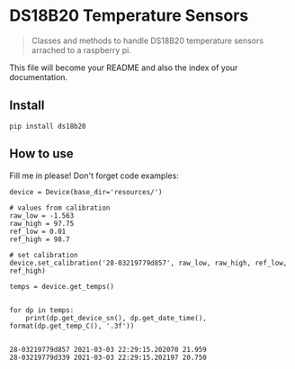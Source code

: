 # DS18B20 Temperature Sensors
> Classes and methods to handle DS18B20 temperature sensors arrached to a raspberry pi.


This file will become your README and also the index of your documentation.

## Install

`pip install ds18b20`

## How to use

Fill me in please! Don't forget code examples:

```
device = Device(base_dir='resources/')

# values from calibration
raw_low = -1.563
raw_high = 97.75
ref_low = 0.01
ref_high = 98.7

# set calibration
device.set_calibration('28-03219779d857', raw_low, raw_high, ref_low, ref_high)

temps = device.get_temps()


for dp in temps:
    print(dp.get_device_sn(), dp.get_date_time(), format(dp.get_temp_C(), '.3f'))


```

    28-03219779d857 2021-03-03 22:29:15.202070 21.959
    28-03219779d339 2021-03-03 22:29:15.202197 20.750

